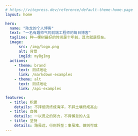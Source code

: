```yaml
---
# https://vitepress.dev/reference/default-theme-home-page
layout: home

hero:
  name: "陈龙的个人博客"
  text: "一名有趣帅气的前端工程师的每日博客"
  tagline: 种一棵树最好的时间是十年前，其次就是现在。
  image:
      src: /img/logo.png
      alt: 背景
      imgId: myBgImg
  actions:
    - theme: brand
      text: 测试地址
      link: /markdown-examples
    - theme: alt
      text: 测试地址
      link: /api-examples

features:
  - title: 积累
    details: 不择细流终成海洋，不辞土壤终成高山
  - title: 自强
    details: 一以贯之的努力，不得懈怠的人生
  - title: 坚持
    details: 路虽远，行则将至；事虽难，做则可成
---
```



<style>
  img[imgId=myBgImg]{
    border-radius:50%;
  }
</style>